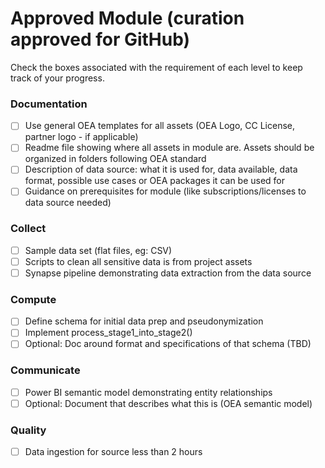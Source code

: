 # Approved Module (curation approved for GitHub)
Check the boxes associated with the requirement of each level to keep track of your progress.

### Documentation
- [ ] Use general OEA templates for all assets (OEA Logo, CC License, partner logo - if applicable)
- [ ] Readme file showing where all assets in module are. Assets should be organized in folders following OEA standard
- [ ] Description of data source: what it is used for, data available, data format, possible use cases or OEA packages it can be used for
- [ ] Guidance on prerequisites for module (like subscriptions/licenses to data source needed)

### Collect
- [ ] Sample data set (flat files, eg: CSV)
- [ ] Scripts to clean all sensitive data is from project assets
- [ ] Synapse pipeline demonstrating data extraction from the data source

### Compute
- [ ] Define schema for initial data prep and pseudonymization
- [ ] Implement process_stage1_into_stage2()
- [ ] Optional: Doc around format and specifications of that schema (TBD)

### Communicate
- [ ] Power BI semantic model demonstrating entity relationships
- [ ] Optional: Document that describes what this is (OEA semantic model)

### Quality
- [ ] Data ingestion for source less than 2 hours

